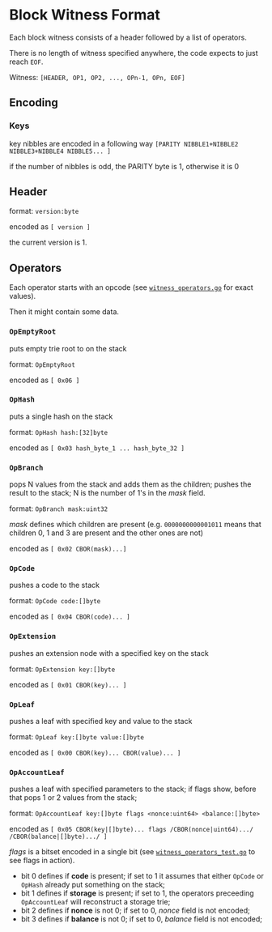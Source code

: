 # Block Witness Format

Each block witness consists of a header followed by a list of operators.

There is no length of witness specified anywhere, the code expects to just reach `EOF`.

Witness: `[HEADER, OP1, OP2, ..., OPn-1, OPn, EOF]`

## Encoding

### Keys

key nibbles are encoded in a following way `[PARITY NIBBLE1+NIBBLE2 NIBBLE3+NIBBLE4 NIBBLE5... ]`

if the number of nibbles is odd, the PARITY byte is 1, otherwise it is 0

## Header

format: `version:byte`

encoded as `[ version ]`

the current version is 1.

## Operators

Each operator starts with an opcode (see [`witness_operators.go`](../../trie/witness_operators.go) for exact values).

Then it might contain some data.

### `OpEmptyRoot` 

puts empty trie root to on the stack

format: `OpEmptyRoot` 

encoded as `[ 0x06 ]`

### `OpHash` 

puts a single hash on the stack

format: `OpHash hash:[32]byte`

encoded as `[ 0x03 hash_byte_1 ... hash_byte_32 ]`

### `OpBranch`

pops N values from the stack and adds them as the children; pushes the result to the stack; N is the number of 1's in the *mask* field.

format: `OpBranch mask:uint32`

*mask* defines which children are present 
(e.g. `0000000000001011` means that children 0, 1 and 3 are present and the other ones are not)

encoded as `[ 0x02 CBOR(mask)...]`

### `OpCode`

pushes a code to the stack

format: `OpCode code:[]byte`

encoded as `[ 0x04 CBOR(code)... ]`

### `OpExtension`

pushes an extension node with a specified key on the stack

format: `OpExtension key:[]byte` 

encoded as `[ 0x01 CBOR(key)... ]`

### `OpLeaf`

pushes a leaf with specified key and value to the stack

format: `OpLeaf key:[]byte value:[]byte` 

encoded as `[ 0x00 CBOR(key)... CBOR(value)... ]`

### `OpAccountLeaf`

pushes a leaf with specified parameters to the stack; if flags show, before that pops 1 or 2 values from the stack;

format: `OpAccountLeaf key:[]byte flags <nonce:uint64> <balance:[]byte>` 

encoded as `[ 0x05 CBOR(key|[]byte)... flags /CBOR(nonce|uint64).../ /CBOR(balance|[]byte).../ ]`
  
*flags* is a bitset encoded in a single bit (see [`witness_operators_test.go`](../../trie/witness_operators_test.go) to see flags in action).
* bit 0 defines if **code** is present; if set to 1 it assumes that either `OpCode` or `OpHash` already put something on the stack;
* bit 1 defines if **storage** is present; if set to 1, the operators preceeding `OpAccountLeaf` will reconstruct a storage trie;
* bit 2 defines if **nonce** is not 0; if set to 0, *nonce* field is not encoded;
* bit 3 defines if **balance** is not 0; if set to 0, *balance* field is not encoded;
